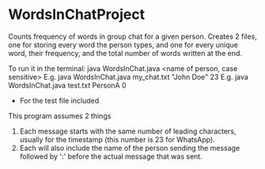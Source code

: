 # WordsInChatProject
 Counts frequency of words in group chat for a given person.
 Creates 2 files, one for storing every word the person types, and one for every unique word, their frequency, and the total number of words written at the end.
 
 To run it in the terminal:
 java WordsInChat.java <chat file name.txt> <name of person, case sensitive> <number of leading characters>
 E.g. java WordsInChat.java my_chat.txt "John Doe" 23
 E.g. java WordsInChat.java test.txt PersonA 0
   * For the test file included
 
 This program assumes 2 things
   1. Each message starts with the same number of leading characters, usually for the timestamp (this number is 23 for WhatsApp).
   2. Each will also include the name of the person sending the message followed by ':' before the actual message that was sent.
 
